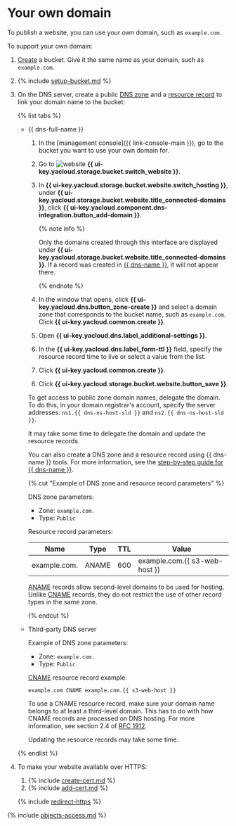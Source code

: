 # Your own domain

To publish a website, you can use your own domain, such as `example.com`.

To support your own domain:

1. [Create](../buckets/create.md) a bucket. Give it the same name as your domain, such as `example.com`.

1. {% include [setup-bucket.md](../../../_includes/storage/setup-bucket.md) %}

1. On the DNS server, create a public [DNS zone](../../../dns/concepts/dns-zone.md) and a [resource record](../../../dns/concepts/resource-record.md) to link your domain name to the bucket:

   {% list tabs %}

   - {{ dns-full-name }}

      1. In the [management console]({{ link-console-main }}), go to the bucket you want to use your own domain for.
      1. Go to ![website](../../../_assets/storage/website.svg) **{{ ui-key.yacloud.storage.bucket.switch_website }}**.
      1. In **{{ ui-key.yacloud.storage.bucket.website.switch_hosting }}**, under **{{ ui-key.yacloud.storage.bucket.website.title_connected-domains }}**, click **{{ ui-key.yacloud.component.dns-integration.button_add-domain }}**.

         {% note info %}

         Only the domains created through this interface are displayed under **{{ ui-key.yacloud.storage.bucket.website.title_connected-domains }}**. If a record was created in [{{ dns-name }}](../../../dns/quickstart.md), it will not appear there.

         {% endnote %}

      1. In the window that opens, click **{{ ui-key.yacloud.dns.button_zone-create }}** and select a domain zone that corresponds to the bucket name, such as `example.com`. Click **{{ ui-key.yacloud.common.create }}**.
      1. Open **{{ ui-key.yacloud.dns.label_additional-settings }}**.
      1. In the **{{ ui-key.yacloud.dns.label_form-ttl }}** field, specify the resource record time to live or select a value from the list.
      1. Click **{{ ui-key.yacloud.common.create }}**.
      1. Click **{{ ui-key.yacloud.storage.bucket.website.button_save }}**.

      To get access to public zone domain names, delegate the domain. To do this, in your domain registrar's account, specify the server addresses: `ns1.{{ dns-ns-host-sld }}` and `ns2.{{ dns-ns-host-sld }}`.

      It may take some time to delegate the domain and update the resource records.

      You can also create a DNS zone and a resource record using {{ dns-name }} tools. For more information, see the [step-by-step guide for {{ dns-name }}](../../../dns/operations/).

      {% cut "Example of DNS zone and resource record parameters" %}

      DNS zone parameters:
      * Zone: `example.com.`
      * Type: `Public`

      Resource record parameters:

      | Name | Type | TTL | Value |
      |--------------|-------|-----|-------------------------------|
      | example.com. | ANAME | 600 | example.com.{{ s3-web-host }} |

      [ANAME](../../../dns/concepts/resource-record.md#aname) records allow second-level domains to be used for hosting. Unlike [CNAME](../../../dns/concepts/resource-record.md#cname) records, they do not restrict the use of other record types in the same zone.

      {% endcut %}

   - Third-party DNS server

      Example of DNS zone parameters:
      * Zone: `example.com.`
      * Type: `Public`

      [CNAME](../../../dns/concepts/resource-record.md#cname) resource record example:

      ```text
      example.com CNAME example.com.{{ s3-web-host }}
      ```

      To use a CNAME resource record, make sure your domain name belongs to at least a third-level domain. This has to do with how CNAME records are processed on DNS hosting. For more information, see section 2.4 of [RFC 1912](https://www.ietf.org/rfc/rfc1912.txt).

      Updating the resource records may take some time.

   {% endlist %}


1. To make your website available over HTTPS:

   1. {% include [create-cert.md](../../../_includes/storage/create-cert.md) %}
   1. {% include [add-cert.md](../../../_includes/storage/add-cert.md) %}

   {% include [redirect-https](../../../_includes/storage/redirect-https.md) %}


{% include [objects-access.md](../../../_includes/storage/objects-access.md) %}

